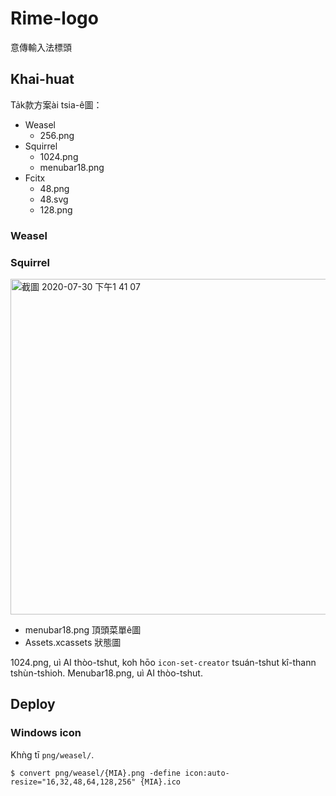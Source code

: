 # Rime-logo
意傳輸入法標頭


## Khai-huat

Ta̍k款方案ài tsia-ê圖：
* Weasel
  * 256.png
* Squirrel 
  * 1024.png
  * menubar18.png
* Fcitx
  * 48.png
  * 48.svg
  * 128.png

### Weasel 

### Squirrel

<img width="537" alt="截圖 2020-07-30 下午1 41 07" src="https://user-images.githubusercontent.com/6355592/88885182-98ca9100-d26a-11ea-95eb-6094686b1391.png">

* menubar18.png 頂頭菜單ê圖
* Assets.xcassets 狀態圖

1024.png, uì AI thòo-tshut, koh hōo `icon-set-creator` tsuán-tshut kî-thann tshùn-tshioh. 
Menubar18.png, uì AI thòo-tshut. 

## Deploy

### Windows icon
Khǹg tī `png/weasel/`.
```
$ convert png/weasel/{MIA}.png -define icon:auto-resize="16,32,48,64,128,256" {MIA}.ico
```
